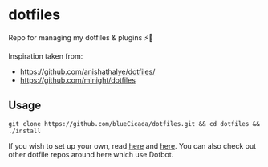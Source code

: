 # dotfiles

Repo for managing my dotfiles & plugins ⚡🔌

Inspiration taken from:
* https://github.com/anishathalye/dotfiles/
* https://github.com/minight/dotfiles

## Usage

`git clone https://github.com/blueCicada/dotfiles.git && cd dotfiles && ./install`

If you wish to set up your own, read [here](https://www.anishathalye.com/2014/08/03/managing-your-dotfiles/) and [here](https://github.com/anishathalye/dotbot/blob/master/README.md).
You can also check out other dotfile repos around here which use Dotbot.
